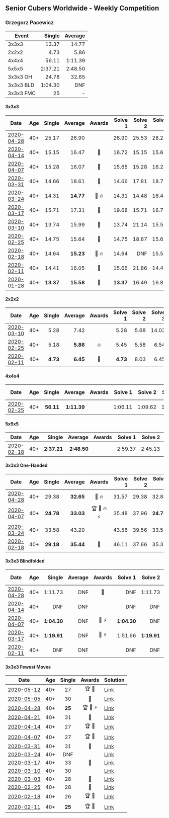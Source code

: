 ## Senior Cubers Worldwide - Weekly Competition
### Grzegorz Pacewicz

| Event | Single | Average |
| -- | --: | --: |
| 3x3x3 | 13.37 | 14.77 |
| 2x2x2 | 4.73 | 5.86 |
| 4x4x4 | 56.11 | 1:11.39 |
| 5x5x5 | 2:37.21 | 2:48.50 |
| 3x3x3 OH | 24.78 | 32.65 |
| 3x3x3 BLD | 1:04.30 | DNF |
| 3x3x3 FMC | 25 | - |

#### 3x3x3

| Date | Age | Single | Average | Awards | Solve 1 | Solve 2 | Solve 3 | Solve 4 | Solve 5 | Video |
| :--: | :--: | --: | --: | :--: | --: | --: | --: | --: | --: | :-- |
| [2020-04-28](../3x3x3/results/2020-04-28.md) | 40+ | 25.17 | 26.90 |  | 26.90 | 25.53 | 28.27 | 25.17 | 34.35 | [Link](https://www.facebook.com/events/535188653858103/permalink/537945880249047/) |
| [2020-04-14](../3x3x3/results/2020-04-14.md) | 40+ | 15.15 | 16.47 | 🥈 | 16.72 | 15.15 | 15.60 | 19.22 | 17.10 | [Link](https://www.facebook.com/events/982619255468618/permalink/987577534972790/) |
| [2020-04-07](../3x3x3/results/2020-04-07.md) | 40+ | 15.28 | 16.07 | 🥈 | 15.65 | 15.28 | 16.26 | 16.90 | 16.31 | [Link](https://www.facebook.com/events/510082903229069/permalink/514423802794979/) |
| [2020-03-31](../3x3x3/results/2020-03-31.md) | 40+ | 14.66 | 18.61 | 🥈 | 14.66 | 17.81 | 18.72 | 19.69 | 19.31 | [Link](https://www.facebook.com/events/207898257161923/permalink/211684240116658/) |
| [2020-03-24](../3x3x3/results/2020-03-24.md) | 40+ | 14.31 | **14.77** | 🥈 🔥 | 14.31 | 14.48 | 16.41 | 15.01 | 14.83 | [Link](https://www.facebook.com/events/524456301543611/permalink/527399597915948/) |
| [2020-03-17](../3x3x3/results/2020-03-17.md) | 40+ | 15.71 | 17.31 | 🥉 | 19.68 | 15.71 | 16.76 | 16.30 | 18.86 | [Link](https://www.facebook.com/events/280686576235146/permalink/284719595831844/) |
| [2020-03-10](../3x3x3/results/2020-03-10.md) | 40+ | 13.74 | 15.99 | 🥉 | 13.74 | 21.14 | 15.51 | 18.16 | 14.31 | [Link](https://www.facebook.com/events/164742401163863/permalink/167261364245300/) |
| [2020-02-25](../3x3x3/results/2020-02-25.md) | 40+ | 14.75 | 15.64 | 🥈 | 14.75 | 18.67 | 15.68 | 16.32 | 14.92 | [Link](https://www.facebook.com/events/196320811461109/permalink/198168011276389/) |
| [2020-02-18](../3x3x3/results/2020-02-18.md) | 40+ | 14.64 | **15.23** | 🥉 🔥 | 14.64 | DNF | 15.50 | 15.20 | 14.98 | [Link](https://www.facebook.com/events/2558750947697073/permalink/2559926517579516/) |
| [2020-02-11](../3x3x3/results/2020-02-11.md) | 40+ | 14.41 | 16.05 | 🥈 | 15.66 | 21.86 | 14.41 | 16.90 | 15.60 | |
| [2020-01-28](../3x3x3/results/2020-01-28.md) | 40+ | **13.37** | **15.58** | 🥈 | **13.37** | 16.49 | 16.88 | - | - | [Link](https://www.facebook.com/grzegorz.pacewicz/videos/2843577535688602/) |


#### 2x2x2

| Date | Age | Single | Average | Awards | Solve 1 | Solve 2 | Solve 3 | Solve 4 | Solve 5 | Video |
| :--: | :--: | --: | --: | :--: | --: | --: | --: | --: | --: | :-- |
| [2020-03-10](../2x2x2/results/2020-03-10.md) | 40+ | 5.28 | 7.42 |  | 5.28 | 5.68 | 14.03 | 7.03 | 9.54 | [Link](https://www.facebook.com/events/654143022005686/permalink/658512174902104/) |
| [2020-02-25](../2x2x2/results/2020-02-25.md) | 40+ | 5.18 | **5.86** | 🔥 | 5.45 | 5.58 | 6.54 | 7.69 | 5.18 | [Link](https://www.facebook.com/events/2972213492840148/permalink/2983614901700007/) |
| [2020-02-11](../2x2x2/results/2020-02-11.md) | 40+ | **4.73** | **6.45** | 🥉 | **4.73** | 8.03 | 6.45 | 7.05 | 5.86 | |


#### 4x4x4

| Date | Age | Single | Average | Awards | Solve 1 | Solve 2 | Solve 3 | Solve 4 | Solve 5 | Video |
| :--: | :--: | --: | --: | :--: | --: | --: | --: | --: | --: | :-- |
| [2020-02-25](../4x4x4/results/2020-02-25.md) | 40+ | **56.11** | **1:11.39** |  | 1:06.11 | 1:09.62 | 1:23.01 | **56.11** | 1:18.43 | |


#### 5x5x5

| Date | Age | Single | Average | Awards | Solve 1 | Solve 2 | Solve 3 | Solve 4 | Solve 5 | Video |
| :--: | :--: | --: | --: | :--: | --: | --: | --: | --: | --: | :-- |
| [2020-02-18](../5x5x5/results/2020-02-18.md) | 40+ | **2:37.21** | **2:48.50** |  | 2:59.37 | 2:45.13 | 2:55.14 | **2:37.21** | 2:45.24 | |


#### 3x3x3 One-Handed

| Date | Age | Single | Average | Awards | Solve 1 | Solve 2 | Solve 3 | Solve 4 | Solve 5 | Video |
| :--: | :--: | --: | --: | :--: | --: | --: | --: | --: | --: | :-- |
| [2020-04-28](../oh/results/2020-04-28.md) | 40+ | 29.38 | **32.65** | 🥈 🔥 | 31.57 | 29.38 | 32.84 | 50.66 | 33.53 | [Link](https://www.facebook.com/events/535188653858103/permalink/537395990304036/) |
| [2020-04-07](../oh/results/2020-04-07.md) | 40+ | **24.78** | **33.03** | 🏆 🥇 🔥 ⚡ | 35.48 | 37.96 | **24.78** | 28.09 | 35.53 | [Link](https://www.facebook.com/events/682716079141575/permalink/686891215390728/) |
| [2020-03-24](../oh/results/2020-03-24.md) | 40+ | 33.58 | 43.20 |  | 43.56 | 39.56 | 33.58 | 47.53 | 46.46 | [Link](https://www.facebook.com/events/212335450005639/permalink/216397449599439/) |
| [2020-02-18](../oh/results/2020-02-18.md) | 40+ | **29.18** | **35.44** | 🥈 | 46.11 | 37.66 | 35.34 | **29.18** | 33.32 | |


#### 3x3x3 Blindfolded

| Date | Age | Single | Average | Awards | Solve 1 | Solve 2 | Solve 3 | Video |
| :--: | :--: | --: | --: | :--: | --: | --: | --: | :-- |
| [2020-04-28](../3bld/results/2020-04-28.md) | 40+ | 1:11.73 | DNF | 🥈 | DNF | 1:11.73 | DNF | [Link](https://www.facebook.com/events/534758690547855/permalink/537192693637788/) |
| [2020-04-14](../3bld/results/2020-04-14.md) | 40+ | DNF | DNF |  | DNF | DNF | DNF | |
| [2020-04-07](../3bld/results/2020-04-07.md) | 40+ | **1:04.30** | DNF | 🥈 ⚡ | **1:04.30** | DNF | DNF | [Link](https://www.facebook.com/events/258196271885699/permalink/262125944826065/) |
| [2020-03-17](../3bld/results/2020-03-17.md) | 40+ | **1:19.91** | DNF | 🥈 ⚡ | 1:51.66 | **1:19.91** | DNF | [Link](https://www.facebook.com/events/616010612582835/permalink/620248352159061/) |
| [2020-02-11](../3bld/results/2020-02-11.md) | 40+ | DNF | DNF |  | DNF | DNF | DNF | |


#### 3x3x3 Fewest Moves

| Date | Age | Single | Awards | Solution |
| :--: | :--: | :--: | :--: | :-- |
| [2020-05-12](../fmc/results/2020-05-12.md) | 40+ | 27 | 🏆 🥇 | [Link](https://www.facebook.com/events/2563130363933815/permalink/2568078846772300/) |
| [2020-05-05](../fmc/results/2020-05-05.md) | 40+ | 30 | 🥇 | [Link](https://www.facebook.com/events/271150663928664/permalink/274713473572383/) |
| [2020-04-28](../fmc/results/2020-04-28.md) | 40+ | **25** | 🏆 🥇 ⚡ | [Link](https://www.facebook.com/events/339284923718995/permalink/341683326812488/) |
| [2020-04-21](../fmc/results/2020-04-21.md) | 40+ | 31 | 🥈 | [Link](https://www.facebook.com/events/573932290186676/permalink/575999886646583/) |
| [2020-04-14](../fmc/results/2020-04-14.md) | 40+ | 27 | 🏆 🥇 | [Link](https://www.facebook.com/events/1537311246473343/permalink/1537775026426965/) |
| [2020-04-07](../fmc/results/2020-04-07.md) | 40+ | 27 | 🏆 🥇 | [Link](https://www.facebook.com/events/253518435802861/permalink/254351852386186/) |
| [2020-03-31](../fmc/results/2020-03-31.md) | 40+ | 31 | 🥈 | [Link](https://www.facebook.com/events/511598773063510/permalink/514549682768419/) |
| [2020-03-24](../fmc/results/2020-03-24.md) | 40+ | DNF |  | [Link](https://www.facebook.com/events/500266387310754/permalink/501735783830481/) |
| [2020-03-17](../fmc/results/2020-03-17.md) | 40+ | 33 | 🥉 | [Link](https://www.facebook.com/events/210706923625115/permalink/210846356944505/) |
| [2020-03-10](../fmc/results/2020-03-10.md) | 40+ | 30 |  | [Link](https://www.facebook.com/events/640532176759268/permalink/642597733219379/) |
| [2020-03-03](../fmc/results/2020-03-03.md) | 40+ | 28 | 🥈 | [Link](https://www.facebook.com/events/235909040903027/permalink/239951957165402/) |
| [2020-02-25](../fmc/results/2020-02-25.md) | 40+ | 28 | 🥇 | [Link](https://www.facebook.com/events/215751886207638/permalink/216177539498406/) |
| [2020-02-18](../fmc/results/2020-02-18.md) | 40+ | 26 | 🏆 🥇 | [Link](https://www.facebook.com/groups/1604105099735401/permalink/2146673152145257/) |
| [2020-02-11](../fmc/results/2020-02-11.md) | 40+ | **25** | 🏆 🥇 | [Link](https://www.facebook.com/groups/1604105099735401/permalink/2138923996253506/) |


<!-- Global site tag (gtag.js) - Google Analytics -->
<script async src="https://www.googletagmanager.com/gtag/js?id=UA-86348435-3"></script>
<script>window.dataLayer = window.dataLayer || []; function gtag() {dataLayer.push(arguments);} gtag('js', new Date()); gtag('config', 'UA-86348435-3');</script>
